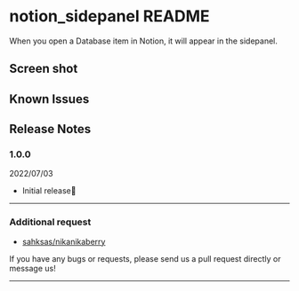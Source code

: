 # notion_sidepanel README

When you open a Database item in Notion, it will appear in the sidepanel.

## Screen shot

## Known Issues

## Release Notes

### 1.0.0

2022/07/03

- Initial release🎉

---

### Additional request

- [sahksas/nikanikaberry](https://github.com/sahksas/notion_sidepanel)

If you have any bugs or requests, please send us a pull request directly or message us!

---
